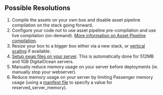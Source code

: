 <!-- usedin: [ _legacy_docker/Tutorials] - post: -->


## Possible Resolutions

1.  Compile the assets on your own box and disable asset pipeline compilation on the stack going forward.
2.  Configure your code not to use asset pipeline pre-compilation and use live compilation (on-demand). [More information on Asset Pipeline compilation](http://help.cloud66.com/building-your-stack/asset-pipeline-compilation).
3.  Resize your box to a bigger box either via a new stack, or [vertical scaling](http://help.cloud66.com/managing-your-stack/scaling) if available.
4.  [Setup swap files on your server](https://www.digitalocean.com/community/articles/how-to-add-swap-on-ubuntu-12-04). This is automatically done for 512MB and 1GB DigitalOcean servers.
5.  Manually reduce memory usage on your server before deployments (ie. manually stop your webserver).
6.  Reduce memory usage on your server by limiting Passenger memory usage (using a [manifest file](http://help.cloud66.com/building-your-stack/getting-started-with-manifest-files) to specify a value for reserved_server_memory).
